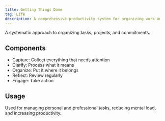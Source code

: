 ```yaml
---
title: Getting Things Done
tag: Life
description: A comprehensive productivity system for organizing work and life
---
```


A systematic approach to organizing tasks, projects, and commitments.

## Components
- Capture: Collect everything that needs attention
- Clarify: Process what it means
- Organize: Put it where it belongs
- Reflect: Review regularly
- Engage: Take action

## Usage
Used for managing personal and professional tasks, reducing mental load, and increasing productivity.
